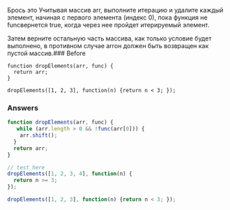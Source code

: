 Брось это
Учитывая массив arr, выполните итерацию и удалите каждый элемент, начиная с первого элемента (индекс 0), пока функция не funcвернется true, когда через нее пройдет итерируемый элемент.

Затем верните остальную часть массива, как только условие будет выполнено, в противном случае arrон должен быть возвращен как пустой массив.### Before
```javascripr
function dropElements(arr, func) {
  return arr;
}

dropElements([1, 2, 3], function(n) {return n < 3; });
```
### Answers
```javascript
function dropElements(arr, func) {
   while (arr.length > 0 && !func(arr[0])) {
    arr.shift();
  }
  return arr;
}

// test here
dropElements([1, 2, 3, 4], function(n) {
  return n >= 3;
});

dropElements([1, 2, 3], function(n) {return n < 3; });
```
